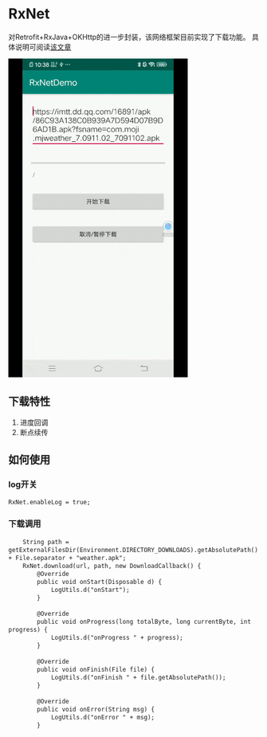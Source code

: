 # RxNet
对Retrofit+RxJava+OKHttp的进一步封装，该网络框架目前实现了下载功能。
具体说明可阅读[该文章](https://www.jianshu.com/p/d7ea4f0493e1)

![show](/show-download.gif)

## 下载特性
1. 进度回调
2. 断点续传

## 如何使用

### log开关

```
RxNet.enableLog = true;
```

### 下载调用

```
    String path = getExternalFilesDir(Environment.DIRECTORY_DOWNLOADS).getAbsolutePath() + File.separator + "weather.apk";
    RxNet.download(url, path, new DownloadCallback() {
        @Override
        public void onStart(Disposable d) {
            LogUtils.d("onStart");
        }

        @Override
        public void onProgress(long totalByte, long currentByte, int progress) {
            LogUtils.d("onProgress " + progress);
        }

        @Override
        public void onFinish(File file) {
            LogUtils.d("onFinish " + file.getAbsolutePath());
        }

        @Override
        public void onError(String msg) {
            LogUtils.d("onError " + msg);
        }
```

